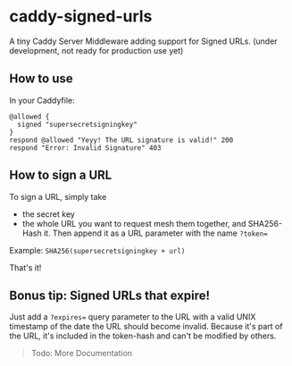 # caddy-signed-urls
A tiny Caddy Server Middleware adding support for Signed URLs. (under development, not ready for production use yet)

## How to use
In your Caddyfile:
```
@allowed {
  signed "supersecretsigningkey"
}
respond @allowed "Yeyy! The URL signature is valid!" 200
respond "Error: Invalid Signature" 403
```
## How to sign a URL
To sign a URL, simply take
- the secret key
- the whole URL you want to request
mesh them together, and SHA256-Hash it. Then append it as a URL parameter with the name `?token=`

Example: `SHA256(supersecretsigningkey + url)`

That's it!

## Bonus tip: Signed URLs that expire!
Just add a `?expires=` query parameter to the URL with a valid UNIX timestamp of the date the URL should become invalid. Because it's part of the URL, it's included in the token-hash and can't be modified by others.


> Todo: More Documentation